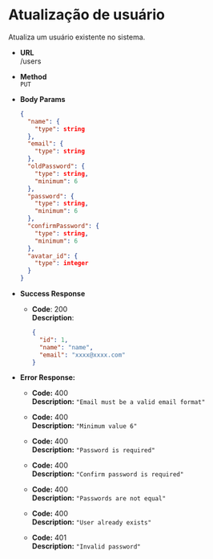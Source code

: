 # Atualização de usuário

Atualiza um usuário existente no sistema.

- **URL** <br />
  /users

- **Method** <br />
  `PUT`

- **Body Params** <br />

  ```json
  {
    "name": {
      "type": string
    },
    "email": {
      "type": string
    },
    "oldPassword": {
      "type": string,
      "minimum": 6
    },
    "password": {
      "type": string,
      "minimum": 6
    },
    "confirmPassword": {
      "type": string,
      "minimum": 6
    },
    "avatar_id": {
      "type": integer
    }
  }
  ```

- **Success Response**

  - **Code**: 200 <br />
    **Description**:
    ```json
    {
      "id": 1,
      "name": "name",
      "email": "xxxx@xxxx.com"
    }
    ```

- **Error Response:**

  - **Code:** 400 <br />
    **Description:** `"Email must be a valid email format"`

  - **Code:** 400 <br />
    **Description:** `"Minimum value 6"`

  - **Code:** 400 <br />
    **Description:** `"Password is required"`

  - **Code:** 400 <br />
    **Description:** `"Confirm password is required"`

  - **Code:** 400 <br />
    **Description:** `"Passwords are not equal"`

  - **Code:** 400 <br />
    **Description:** `"User already exists"`

  - **Code:** 401 <br />
    **Description:** `"Invalid password"`
